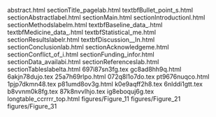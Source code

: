 abstract.html
sectionTitle_pagelab.html
textbfBullet_point_s.html
sectionAbstractlabel.html
sectionMain.html
sectionIntroductionl.html
sectionMethodslabelm.html
textbfBaseline_data_.html
textbfMedicine_data_.html
textbfStatistical_me.html
sectionResultslabelr.html
textbfDiscussion__In.html
sectionConclusionlab.html
sectionAcknowledgeme.html
sectionConflict_of_i.html
sectionFunding_infor.html
sectionData_availabi.html
sectionReferenceslab.html
sectionTableslabelta.html
697i87sn3fg.tex
gc8ad8hh9q.html
6akjn78dujo.tex
25a7h69rlpo.html
072q8l1o7do.tex
pt9676nuqco.html
1pjp7dkmn48.tex
p81umd8ov3g.html
k0e9aqff2h8.tex
6nlddi1gtt.tex
b8vvnm0k8fg.tex
87k8nvvlhjo.tex
ig8eboquj6g.tex
longtable_ccrrrr_top.html
figures/Figure_11
figures/Figure_21
figures/Figure_31
